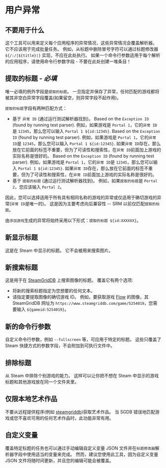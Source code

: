 # 用户异常
## 不要用于什么
这个工具可以用来定义每个应用程序的异常情况，这些异常情况会覆盖解析器。 它不应该用于完成批量任务。 例如，从标题中删除冒号字符可以通过标题修改器 `${/:/|${title}|}` 实现，不应在此处执行。 如果一个命令行参数适用于每个解析的应用程序，请使用命令行参数字段 - 不要在此处创建一堆条目！

## 提取的标题 - *必填*
唯一必填的例外字段是`提取的标题`。 一旦指定并保存了异常，任何匹配的游戏都将被其非空白异常字段覆盖(如果留空，则异常字段不起作用)。

`提取的标题`字段有两种匹配方式：

* 基于 `异常 ID` (通过运行测试解析器找到)。 Based on the `Exception ID` (found by running test parser). 例如，如果游戏是 `Portal 1`，它的`异常 ID`是 `12345`，那么您可以输入 `Portal 1 ${id:12345}`. Based on the `Exception ID` (found by running test parser). 例如，如果游戏是 `Portal 1`，它的`异常 ID`是 `12345`，那么您可以输入 `Portal 1 ${id:12345}`. 如果`异常 ID`存在，那么放在它前面的标签不重要，但为了可读性和搜索性，在`异常 ID`前面加上游戏的实际名称是很好的。 Based on the `Exception ID` (found by running test parser). 例如，如果游戏是 `Portal 1`，它的`异常 ID`是 `12345`，那么您可以输入 `Portal 1 ${id:12345}`. 如果`异常 ID`存在，那么放在它前面的标签不重要，但为了可读性和搜索性，在`异常 ID`前面加上游戏的实际名称是很好的。
* 基于 `提取的标题` (通过运行测试解析器找到)。 例如，如果`提取的标题`是 `Portal 2`，您应该输入 `Portal 2`。

因此，您可以选择适用于所有具有相同名称的游戏的异常或仅适用于确切游戏的异常(`异常 ID`是唯一的)。 这是因为主要考虑向后兼容性 -- SRM 以前仅匹配`提取的标题`。

由`添加游戏`生成的异常将始终采用以下形式：`提取的标题 ${id:XXXXXX}`。

## 新显示标题

这是在 Steam 中显示的标题。 它不会被用来搜索图片。

## 新搜索标题

这是用于在 [SteamGridDB](https://www.steamgriddb.com) 上搜索图像的标题。 覆盖它有两个选项:

* 将新的搜索标题指定为您想要的任何文本。
* 请指定要提取图像的确切游戏 ID。 例如，要获取游戏 [Flow](https://www.steamgriddb.com/game/5254019) 的图像，其 SteamGridDB 网址为 `https://www.steamgriddb.com/game/5254019`，您需要输入 `${gameid:5254019}`。

## 新的命令行参数

自定义命令行参数，例如 `--fullscreen` 等，可应用于特定的标题。 这些只覆盖了 Steam 快捷方式的参数字段，不会附加到可执行文件中。

## 排除标题

从 Steam 中排除个别游戏的能力。 这样可以让你把不想在 Steam 中显示的游戏标题和其他游戏放在同一个文件夹里。

## 仅限本地艺术作品

不要从远程提供程序(例如 [steamgriddb](https://www.steamgriddb.com))获取艺术作品。 当 SGDB 错误地匹配游戏或您不喜欢可用的任何艺术作品时，此功能非常有用。

## 自定义变量
覆盖特定标题的任务也可以通过手动编辑自定义变量 JSON 文件并在`标题修改器`解析器字段中使用适当的变量来完成。 然而，建议您使用此工具，因为自定义变量 JSON 文件将随时间更新，并且您的编辑可能会被覆盖。

